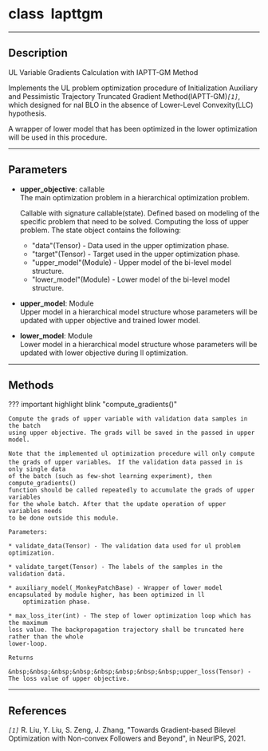 # __class&nbsp;&nbsp;Iapttgm__
***
## Description
UL Variable Gradients Calculation with IAPTT-GM Method

Implements the UL problem optimization procedure of Initialization Auxiliary and
Pessimistic Trajectory Truncated Gradient Method(IAPTT-GM)_`[1]`_, which designed
for nal BLO in the absence of Lower-Level Convexity(LLC) hypothesis.

A wrapper of lower model that has been optimized in the lower optimization will
be used in this procedure.
***
## Parameters
* __upper_objective__: callable  
    The main optimization problem in a hierarchical optimization problem.
    
    Callable with signature callable(state). Defined based on modeling of
    the specific problem that need to be solved. Computing the loss of upper
    problem. The state object contains the following:
    
    - "data"(Tensor) - 
        Data used in the upper optimization phase.
    - "target"(Tensor) - 
        Target used in the upper optimization phase.
    - "upper_model"(Module) - 
        Upper model of the bi-level model structure.
    - "lower_model"(Module) - 
        Lower model of the bi-level model structure.

* __upper_model__: Module  
    Upper model in a hierarchical model structure whose parameters will be
    updated with upper objective and trained lower model.
  
* __lower_model__: Module  
    Lower model in a hierarchical model structure whose parameters will be
    updated with lower objective during ll optimization.
  
***
## Methods
??? important highlight blink "compute_gradients()"

    Compute the grads of upper variable with validation data samples in the batch
    using upper objective. The grads will be saved in the passed in upper model.

    Note that the implemented ul optimization procedure will only compute
    the grads of upper variables。 If the validation data passed in is only single data
    of the batch (such as few-shot learning experiment), then compute_gradients()
    function should be called repeatedly to accumulate the grads of upper variables
    for the whole batch. After that the update operation of upper variables needs
    to be done outside this module.

    Parameters:

    * validate_data(Tensor) - The validation data used for ul problem optimization.

    * validate_target(Tensor) - The labels of the samples in the validation data.

    * auxiliary_model(_MonkeyPatchBase) - Wrapper of lower model encapsulated by module higher, has been optimized in ll
        optimization phase.

    * max_loss_iter(int) - The step of lower optimization loop which has the maximum
    loss value. The backpropagation trajectory shall be truncated here rather than the whole
    lower-loop.

    Returns

    &nbsp;&nbsp;&nbsp;&nbsp;&nbsp;&nbsp;&nbsp;&nbsp;upper_loss(Tensor) - The loss value of upper objective.
***
## References
_`[1]`_ R. Liu, Y. Liu, S. Zeng, J. Zhang, "Towards Gradient-based Bilevel
     Optimization with Non-convex Followers and Beyond", in NeurIPS, 2021.